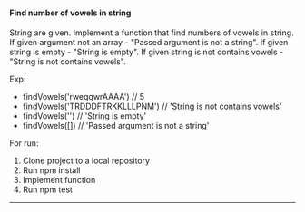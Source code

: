 #### Find number of vowels in string

String are given. Implement a function that find numbers of vowels in string. If given argument not an array - "Passed argument is not a string". If given string is empty - "String is empty". If given string is not contains vowels - "String is not contains vowels". 

Exp:
- findVowels('rweqqwrAAAA') // 5
- findVowels('TRDDDFTRKKLLLPNM') // 'String is not contains vowels'
- findVowels('') // 'String is empty'
- findVowels([]) // 'Passed argument is not a string'

For run:

1. Clone project to a local repository
2. Run npm install
3. Implement function
4. Run npm test
<hr>